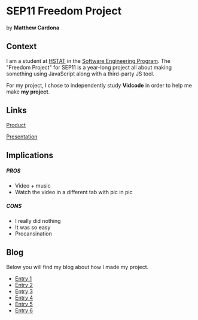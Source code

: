 # SEP11 Freedom Project
by **Matthew Cardona**

## Context
I am a student at [HSTAT](https://www.hstat.org/) in the [Software Engineering Program](https://hstatsep.github.io/). The "Freedom Project" for SEP11 is a year-long project all about making something using JavaScript along with a third-party JS tool.

For my project, I chose to independently study **Vidcode** in order to help me make **my project**.

## Links

[Product](https://matthewc0913.github.io/sep11-freedom-project/?authuser=0)

[Presentation](https://docs.google.com/presentation/d/16G7uT40lGDslK9d8whklY7fV-Yx_TR4M8eEcybYAxh8/edit?pli=1&slide=id.p#slide=id.p)

## Implications
##### PROS
* Video + music
* Watch the video in a different tab with pic in pic
##### CONS
* I really did nothing
* It was so easy
* Procansination

## Blog
Below you will find my blog about how I made my project.

* [Entry 1](blog/entry01.md)
* [Entry 2](blog/entry02.md)
* [Entry 3](blog/entry03.md)
* [Entry 4](blog/entry04.md)
* [Entry 5](blog/entry05.md)
* [Entry 6](blog/entry06.md)
